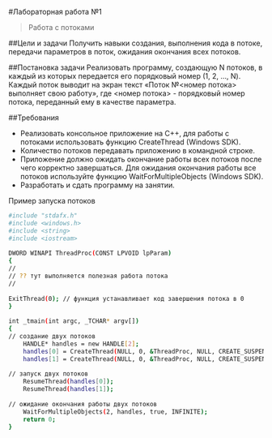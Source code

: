 #Лабораторная работа №1

>Работа с потоками

##Цели и задачи
Получить навыки создания, выполнения кода в потоке, передачи параметров в поток, ожидания окончания всех потоков.

##Постановка задачи
Реализовать программу, создающую N потоков, в каждый из которых передается его порядковый номер (1, 2, …, N). Каждый поток выводит на экран текст «Поток №<номер потока> выполняет свою работу», где <номер потока> - порядковый номер потока, переданный ему в качестве параметра.

##Требования
 - Реализовать консольное приложение на С++, для работы с потоками использовать функцию CreateThread (Windows SDK).
 - Количество потоков передавать приложению в командной строке.
 - Приложение должно ожидать окончание работы всех потоков после чего корректно завершаться. Для ожидания окончания работы все потоков используйте функцию WaitForMultipleObjects (Windows SDK).
 - Разработать и сдать программу на занятии.
 
Пример запуска потоков
```bash
#include "stdafx.h"
#include <windows.h>
#include <string>
#include <iostream>
 
DWORD WINAPI ThreadProc(CONST LPVOID lpParam)
{
//
// ?? тут выполняется полезная работа потока
//
 
ExitThread(0); // функция устанавливает код завершения потока в 0
}
 
int _tmain(int argc, _TCHAR* argv[])
{
// создание двух потоков
   	HANDLE* handles = new HANDLE[2];
   	handles[0] = CreateThread(NULL, 0, &ThreadProc, NULL, CREATE_SUSPENDED, NULL);
   	handles[1] = CreateThread(NULL, 0, &ThreadProc, NULL, CREATE_SUSPENDED, NULL);
 
// запуск двух потоков
   	ResumeThread(handles[0]);
   	ResumeThread(handles[1]);
      
// ожидание окончания работы двух потоков
   	WaitForMultipleObjects(2, handles, true, INFINITE);
   	return 0;
}

```
